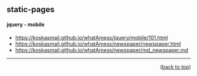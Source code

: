 <a name="topage"></a>

## static-pages


#### jquery - mobile

* https://koskasmail.github.io/whatAmess/jquery/mobile/101.html
* https://koskasmail.github.io/whatAmess/newspaper/newspaper.html
* https://koskasmail.github.io/whatAmess/newspaper/md_newspaper.md
  
  
-----

<p align="right">(<a href="#topage">back to top</a>)</p>
<br/>
<br/>

